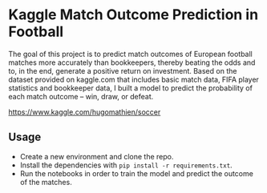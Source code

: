 # Kaggle Match Outcome Prediction in Football

The goal of this project is to predict match outcomes of European football matches more accurately than bookkeepers, thereby beating the odds and to, in the end, generate a positive return on investment. Based on the dataset provided on kaggle.com that includes basic match data, FIFA player statistics and bookkeeper data, I built a model to predict the probability of each match outcome – win, draw, or defeat.

https://www.kaggle.com/hugomathien/soccer

## Usage

- Create a new environment and clone the repo.
- Install the dependencies with `pip install -r requirements.txt`.
- Run the notebooks in order to train the model and predict the outcome of the matches.
